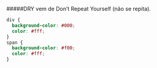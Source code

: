#####DRY vem de Don’t Repeat Yourself (não se repita).

```css
div {
  background-color: #000;
  color: #fff;
}
span {
  background-color: #f00;
  color: #fff;
}
```
